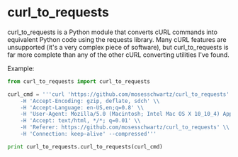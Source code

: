 # curl_to_requests
curl_to_requests is a Python module that converts cURL commands into equivalent Python code using the requests library. Many cURL features are unsupported (it's a very complex piece of software), but curl_to_requests is far more complete than any of the other cURL converting utilities I've found.

Example:
```Python
from curl_to_requests import curl_to_requests

curl_cmd = '''curl 'https://github.com/mosesschwartz/curl_to_requests' \\
    -H 'Accept-Encoding: gzip, deflate, sdch' \\
    -H 'Accept-Language: en-US,en;q=0.8' \\
    -H 'User-Agent: Mozilla/5.0 (Macintosh; Intel Mac OS X 10_10_4) AppleWebKit/537.36 (KHTML, like Gecko) Chrome/43.0.2357.132 Safari/537.36' \\
    -H 'Accept: text/html, */*; q=0.01' \\
    -H 'Referer: https://github.com/mosesschwartz/curl_to_requests' \\
    -H 'Connection: keep-alive' --compressed'''

print curl_to_requests.curl_to_requests(curl_cmd)
```
